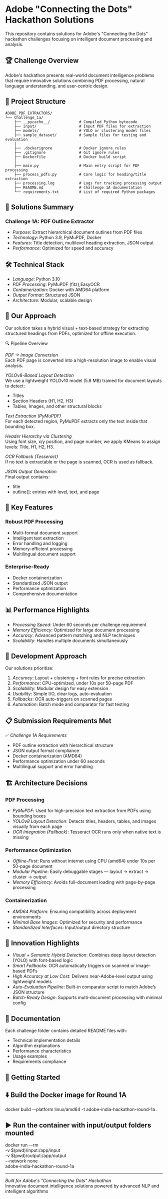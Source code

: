 # Adobe "Connecting the Dots" Hackathon Solutions

This repository contains solutions for Adobe's "Connecting the Dots" hackathon challenges focusing on intelligent document processing and analysis.

## 🏆 Challenge Overview

Adobe's hackathon presents real-world document intelligence problems that require innovative solutions combining PDF processing, natural language understanding, and user-centric design.

## 📁 Project Structure

```
ADOBE_PDF_EXTRACTORS/
└── Challenge_1a/
    ├── __pycache__/             # Compiled Python bytecode
    ├── input/                   # Input PDF files for extraction
    ├── models/                  # YOLO or clustering model files
    ├── sample_dataset/          # Sample files for testing and evaluation
    │
    ├── .dockerignore            # Docker ignore rules
    ├── .gitignore               # Git ignore rules
    ├── Dockerfile               # Docker build script
    │
    ├── main.py                  # Main entry script for PDF processing
    ├── process_pdfs.py          # Core logic for heading/title extraction
    ├── processing.log           # Logs for tracking processing output
    ├── README.md                # Challenge 1A documentation
    └── requirements.txt         # List of required Python packages
```

## 🚀 Solutions Summary

### Challenge 1A: PDF Outline Extractor
- *Purpose*: Extract hierarchical document outlines from PDF files
- *Technology*: Python 3.9, PyMuPDF, Docker
- *Features*: Title detection, multilevel heading extraction, JSON output
- *Performance*: Optimized for speed and accuracy

## 🛠 Technical Stack

- *Language*: Python 3.10
- *PDF Processing*: PyMuPDF (fitz),EasyOCR
- *Containerization*: Docker with AMD64 platform
- *Output Format*: Structured JSON
- *Architecture*: Modular, scalable design

## 🧠 Our Approach
Our solution takes a hybrid visual + text-based strategy for extracting structured headings from PDFs, optimized for offline execution.

🔍 Pipeline Overview

*PDF → Image Conversion*  
Each PDF page is converted into a high-resolution image to enable visual analysis.

*YOLOv8-Based Layout Detection*  
We use a lightweight YOLOv10 model (5.8 MB) trained for document layouts to detect:
- Titles
- Section Headers (H1, H2, H3)
- Tables, Images, and other structural blocks

*Text Extraction (PyMuPDF)*  
For each detected region, PyMuPDF extracts only the text inside that bounding box.

*Header Hierarchy via Clustering*  
Using font size, x/y position, and page number, we apply KMeans to assign levels: Title, H1, H2, H3.

*OCR Fallback (Tesseract)*  
If no text is extractable or the page is scanned, OCR is used as fallback.

*JSON Output Generation*  
Final output contains:
- title
- outline[]: entries with level, text, and page

## 🎯 Key Features

### Robust PDF Processing
- Multi-format document support
- Intelligent text extraction
- Error handling and logging
- Memory-efficient processing
- Multilingual document support
  
### Enterprise-Ready
- Docker containerization
- Standardized JSON output
- Performance optimization
- Comprehensive documentation

## 📊 Performance Highlights

- *Processing Speed*: Under 60 seconds per challenge requirement
- *Memory Efficiency*: Optimized for large document processing
- *Accuracy*: Advanced pattern matching and NLP techniques
- *Scalability*: Handles multiple documents simultaneously

## 🔧 Development Approach

Our solutions prioritize:

1. *Accuracy*: Layout + clustering + font rules for precise extraction
2. *Performance*: CPU-optimized, under 10s per 50-page PDF
3. *Scalability*: Modular design for easy extension
4. *Usability*: Simple I/O, clear logs, auto-evaluation
5. *Fallbacks*: OCR auto-triggers on scanned pages
6. *Automation*: Batch mode and comparator for fast testing

## 📋 Submission Requirements Met

✅ *Challenge 1A Requirements*
- PDF outline extraction with hierarchical structure
- JSON output format compliance
- Docker containerization (AMD64)
- Performance optimization under 60 seconds
- Multilingual support and error handling

## 🏗 Architecture Decisions

### PDF Processing
- *PyMuPDF*: Used for high-precision text extraction from PDFs using bounding boxes
- *YOLOv8 Layout Detection*: Detects titles, headers, tables, and images visually from each page
- *OCR Integration (Fallback)*: Tesseract OCR runs only when native text is missing

### Performance Optimization

- *Offline-First*: Runs without internet using CPU (amd64) under 10s per 50-page document
- *Modular Pipeline*: Easily debuggable stages — layout → extract → cluster → output
- *Memory Efficiency*: Avoids full-document loading with page-by-page processing

### Containerization
- *AMD64 Platform*: Ensuring compatibility across deployment environments
- *Minimal Base Images*: Optimized for security and performance
- *Standardized Interfaces*: Input/output directory structure

## 🎉 Innovation Highlights

- *Visual + Semantic Hybrid Detection*: Combines deep layout detection (YOLO) with      font-based logic
- *Smart Fallbacks*: OCR automatically triggers on scanned or image-based PDFs
- *High Accuracy at Low Cost*: Delivers near-Adobe-level output using lightweight models
- *Auto-Evaluation Pipeline*: Built-in comparator script to match Adobe’s JSON structure
- *Batch-Ready Design*: Supports multi-document processing with minimal config

## 📝 Documentation

Each challenge folder contains detailed README files with:
- Technical implementation details
- Algorithm explanations
- Performance characteristics
- Usage examples
- Requirements compliance

## 🔗 Getting Started

## ⬇️ Build the Docker image for Round 1A
docker build --platform linux/amd64 -t adobe-india-hackathon-round-1a .

## ▶️ Run the container with input/output folders mounted
docker run --rm \
  -v $(pwd)/input:/app/input \
  -v $(pwd)/output:/app/output \
  --network none \
  adobe-india-hackathon-round-1a

---

*Built for Adobe's "Connecting the Dots" Hackathon*  
Innovative document intelligence solutions powered by advanced NLP and intelligent algorithms


